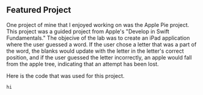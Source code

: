 ## Featured Project

One project of mine that I enjoyed working on was the Apple Pie project. This project was a guided project from Apple's "Develop in Swift Fundamentals." The objecive of the lab was to create an iPad application where the user guessed a word. If the user chose a letter that was a part of the word, the blanks would update with the letter in the letter's correct position, and if the user guessed the letter incorrectly, an apple would fall from the apple tree, indicating that an attempt has been lost. 


Here is the code that was used for this project.

```markdown
hi

```

